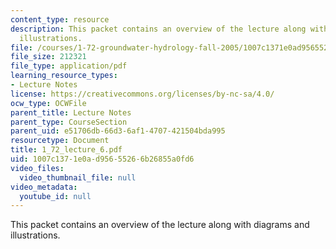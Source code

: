 ```yaml
---
content_type: resource
description: This packet contains an overview of the lecture along with diagrams and
  illustrations.
file: /courses/1-72-groundwater-hydrology-fall-2005/1007c1371e0ad95655266b26855a0fd6_1_72_lecture_6.pdf
file_size: 212321
file_type: application/pdf
learning_resource_types:
- Lecture Notes
license: https://creativecommons.org/licenses/by-nc-sa/4.0/
ocw_type: OCWFile
parent_title: Lecture Notes
parent_type: CourseSection
parent_uid: e51706db-66d3-6af1-4707-421504bda995
resourcetype: Document
title: 1_72_lecture_6.pdf
uid: 1007c137-1e0a-d956-5526-6b26855a0fd6
video_files:
  video_thumbnail_file: null
video_metadata:
  youtube_id: null
---
```

This packet contains an overview of the lecture along with diagrams and illustrations.